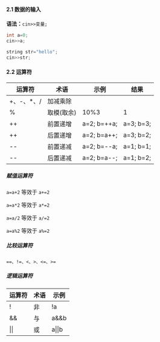 #### 2.1 数据的输入

**语法：**`cin>>变量;`

```C++
int a=0;
cin>>a;

string str="hello";
cin>>str;
```



#### 2.2 运算符

| 运算符      | 术语       | 示例        | 结果      |
| ----------- | ---------- | ----------- | --------- |
| +、-、\*、/ | 加减乘除   |             |           |
| %           | 取模(取余) | 10%3        | 1         |
| ++          | 前置递增   | a=2; b=++a; | a=3; b=3; |
| ++          | 后置递增   | a=2; b=a++; | a=3; b=2; |
| --          | 前置递减   | a=2; b=--a; | a=1; b=1; |
| --          | 后置递减   | a=2; b=a--; | a=1; b=2; |

##### 赋值运算符

`a=a+2`   等效于  `a+=2`

`a=a*2`   等效于  `a*=2`

`a=a/2`   等效于  `a/=2`

`a=a%2`   等效于  `a%=2`

##### 比较运算符

`==、!=、<、>、<=、>=`

##### 逻辑运算符

| 运算符 | 术语 | 示例   |
| ------ | ---- | ------ |
| !      | 非   | !a     |
| &&     | 与   | a&&b   |
| \|\|   | 或   | a\|\|b |